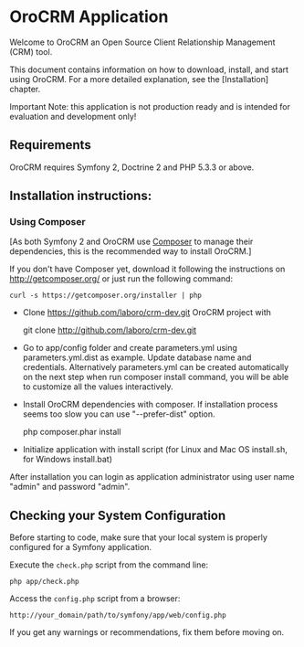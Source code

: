 OroCRM Application
========================

Welcome to OroCRM an Open Source Client Relationship Management (CRM) tool.

This document contains information on how to download, install, and start
using OroCRM. For a more detailed explanation, see the [Installation]
chapter.

Important Note: this application is not production ready and is intended for evaluation and development only!

Requirements
------------

OroCRM requires Symfony 2, Doctrine 2 and PHP 5.3.3 or above.

Installation instructions:
-------------------------


### Using Composer

[As both Symfony 2 and OroCRM use [Composer][2] to manage their dependencies, this is the recommended way to install OroCRM.]

If you don't have Composer yet, download it following the instructions on
http://getcomposer.org/ or just run the following command:

    curl -s https://getcomposer.org/installer | php

- Clone https://github.com/laboro/crm-dev.git OroCRM project with

    git clone http://github.com/laboro/crm-dev.git

- Go to app/config folder and create parameters.yml using parameters.yml.dist as example. Update database name and credentials.
  Alternatively parameters.yml can be created automatically on the next step when run composer install command,
  you will be able to customize all the values interactively.
- Install OroCRM dependencies with composer. If installation process seems too slow you can use "--prefer-dist" option.

    php composer.phar install

- Initialize application with install script (for Linux and Mac OS install.sh, for Windows install.bat)

After installation you can login as application administrator using user name "admin" and password "admin".

Checking your System Configuration
-------------------------------------

Before starting to code, make sure that your local system is properly
configured for a Symfony application.

Execute the `check.php` script from the command line:

    php app/check.php

Access the `config.php` script from a browser:

    http://your_domain/path/to/symfony/app/web/config.php

If you get any warnings or recommendations, fix them before moving on.


[1]:  http://symfony.com/doc/2.1/book/installation.html
[2]:  http://getcomposer.org/
